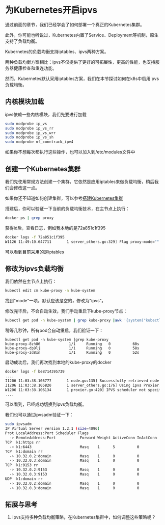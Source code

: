 # 为Kubernetes开启ipvs

通过前面的章节，我们已经学会了如何部署一个真正的Kubernetes集群。

此外，你可能也听说过，Kubernetes内置了Service、Deployment等机制，原生支持了负载均衡。

Kubernetes的负载均衡支持iptables、ipvs两种方案。

两种负载均衡方案相比：ipvs不仅提供了更好的可拓展性，更高的性能，也支持服务器健康检查和重连功能。

然而，Kubernetes默认采用iptables方案，我们在本节探讨如何在k8s中启用ipvs负载均衡。

## 内核模块加载

ipvs依赖一些内核模块，我们先要进行加载

```bash
sudo modprobe ip_vs
sudo modprobe ip_vs_rr
sudo modprobe ip_vs_wrr
sudo modprobe ip_vs_sh
sudo modprobe nf_conntrack_ipv4
```

如果你不想每次都执行这些操作，也可以加入到/etc/modules文件中

## 创建一个Kubernetes集群

我们先使用常规方法创建一个集群，它依然是应用iptables来做负载均衡，稍后我们会修改这一点。

如果你还不知道如何创建集群，可以参考[搭建Kubernetes集群](ms-discovery/k8s-cluster.md)

搭建后，你可以验证一下当前的负载均衡技术，在主节点上执行：

```bash
docker ps | grep proxy
```

获得id后，查看日志，例如我本地的是72a851c1f395

```bash
docker logs -f 72a851c1f395
W1126 11:49:10.647711       1 server_others.go:329] Flag proxy-mode="" unknown, assuming iptables proxy
```

可以看到目前采用的是iptables

## 修改为ipvs负载均衡

我们依然在主节点上执行：

```bash
kubectl edit cm kube-proxy -n kube-system
```

找到"mode"一项，默认应该是空的，修改为"ipvs"。

修改完毕后，不会自动生效，我们手动重启下kube-proxy节点：

```bash
kubectl get pod -n kube-system | grep kube-proxy |awk '{system("kubectl delete pod "$1" -n kube-system")}'
```

稍等几秒钟，所有pod会自动重启，我们验证一下：

```
kubectl get pod -n kube-system |grep kube-proxy
kube-proxy-8zh86             1/1     Running   0          60s
kube-proxy-dp9lj             1/1     Running   0          58s
kube-proxy-zd8xn             1/1     Running   0          52s
```

启动成功后，我们再次找到本地的kube-proxy的docker

```bash
docker logs -f be8714395739
....
I1206 11:03:38.105777       1 node.go:135] Successfully retrieved node IP: 192.168.8.168
I1206 11:03:38.105820       1 server_others.go:176] Using ipvs Proxier.
W1206 11:03:38.106134       1 proxier.go:420] IPVS scheduler not specified, use rr by default
....
```

可以看到，已经成功切换到ipvs负载均衡。

我们也可以通过ipvsadm验证一下：

```bash
sudo ipvsadm
IP Virtual Server version 1.2.1 (size=4096)
Prot LocalAddress:Port Scheduler Flags
  -> RemoteAddress:Port           Forward Weight ActiveConn InActConn
TCP  k1:https rr
  -> k1:6443                      Masq    1      5          0
TCP  k1:domain rr
  -> 10.32.0.2:domain             Masq    1      0          0
  -> 10.32.0.3:domain             Masq    1      0          0
TCP  k1:9153 rr
  -> 10.32.0.2:9153               Masq    1      0          0
  -> 10.32.0.3:9153               Masq    1      0          0
UDP  k1:domain rr
  -> 10.32.0.2:domain             Masq    1      0          0
  -> 10.32.0.3:domain             Masq    1      0          0
```

## 拓展与思考

1. ipvs支持多种负载均衡策略，在Kubernetes集群中，如何调整这些策略呢？